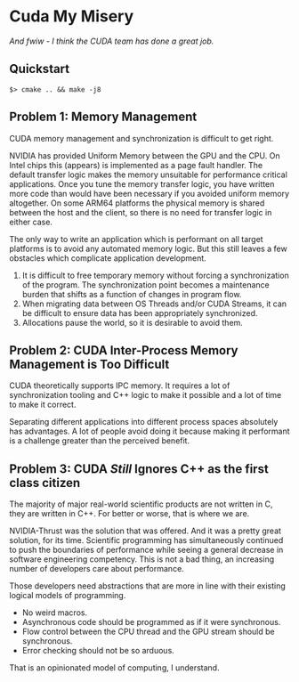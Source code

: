 # Cuda My Misery

*And fwiw - I think the CUDA team has done a great job.*

## Quickstart

```
$> cmake .. && make -j8
```

## Problem 1:  Memory Management

CUDA memory management and synchronization is difficult to get right.

NVIDIA has provided Uniform Memory between the GPU and the CPU.  On Intel chips
this (appears) is implemented as a page fault handler.  The default transfer
logic makes the memory unsuitable for performance critical applications.  Once
you tune the memory transfer logic, you have written more code than would have
been necessary if you avoided uniform memory altogether.  On some ARM64
platforms the physical memory is shared between the host and the client, so
there is no need for transfer logic in either case.

The only way to write an application which is performant on all target platforms
is to avoid any automated memory logic.  But this still leaves a few obstacles
which complicate application development.

1.  It is difficult to free temporary memory without forcing a synchronization
    of the program.  The synchronization point becomes a maintenance burden that
    shifts as a function of changes in program flow.
2.  When migrating data between OS Threads and/or CUDA Streams, it can be
    difficult to ensure data has been appropriately synchronized.
3.  Allocations pause the world, so it is desirable to avoid them.


## Problem 2:  CUDA Inter-Process Memory Management is Too Difficult

CUDA theoretically supports IPC memory.  It requires a lot of synchronization
tooling and C++ logic to make it possible and a lot of time to make it correct.

Separating different applications into different process spaces absolutely has
advantages.  A lot of people avoid doing it because making it performant is a
challenge greater than the perceived benefit.


## Problem 3:  CUDA *Still* Ignores C++ as the first class citizen

The majority of major real-world scientific products are not written in C, they
are written in C++.  For better or worse, that is where we are.

NVIDIA-Thrust was the solution that was offered.  And it was a pretty great
solution, for its time.  Scientific programming has simultaneously continued to
push the boundaries of performance while seeing a general decrease in software
engineering competency.  This is not a bad thing, an increasing number of
developers care about performance.

Those developers need abstractions that are more in line with their existing
logical models of programming.

- No weird macros.
- Asynchronous code should be programmed as if it were synchronous.
- Flow control between the CPU thread and the GPU stream should be synchronous.
- Error checking should not be so arduous.

That is an opinionated model of computing, I understand.
